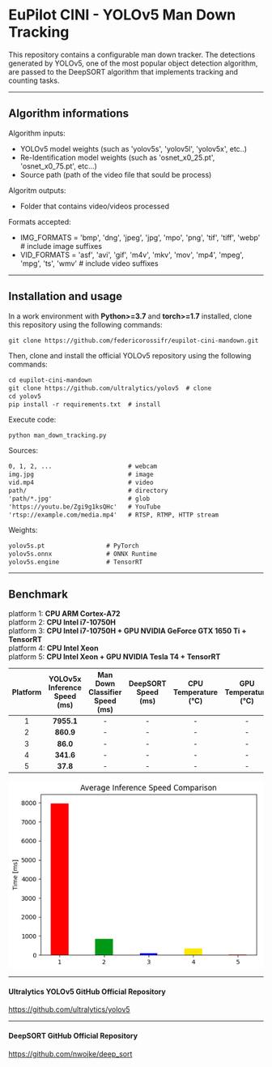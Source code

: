 # EuPilot CINI - YOLOv5 Man Down Tracking

This repository contains a configurable man down tracker. The detections generated by YOLOv5, one of the most popular object detection algorithm, are passed to the DeepSORT algorithm that implements tracking and counting tasks.

***

## Algorithm informations

Algorithm inputs:
- YOLOv5 model weights (such as 'yolov5s', 'yolov5l', 'yolov5x', etc..) 
- Re-Identification model weights (such as 'osnet_x0_25.pt', 'osnet_x0_75.pt', etc...)
- Source path (path of the video file that sould be process)

Algoritm outputs:
- Folder that contains video/videos processed

Formats accepted:
- IMG_FORMATS = 'bmp', 'dng', 'jpeg', 'jpg', 'mpo', 'png', 'tif', 'tiff', 'webp'  # include image suffixes
- VID_FORMATS = 'asf', 'avi', 'gif', 'm4v', 'mkv', 'mov', 'mp4', 'mpeg', 'mpg', 'ts', 'wmv'  # include video suffixes

***

## Installation and usage

In a work environment with **Python>=3.7** and **torch>=1.7** installed, clone this repository using the following commands:
```
git clone https://github.com/federicorossifr/eupilot-cini-mandown.git
```
Then, clone and install the official YOLOv5 repository using the following commands:
```
cd eupilot-cini-mandown
git clone https://github.com/ultralytics/yolov5  # clone
cd yolov5
pip install -r requirements.txt  # install
```
Execute code:
```
python man_down_tracking.py
```

Sources:

    0, 1, 2, ...                     # webcam
    img.jpg                          # image
    vid.mp4                          # video
    path/                            # directory
    'path/*.jpg'                     # glob
    'https://youtu.be/Zgi9g1ksQHc'   # YouTube
    'rtsp://example.com/media.mp4'   # RTSP, RTMP, HTTP stream

Weights:

    yolov5s.pt                 # PyTorch
    yolov5s.onnx               # ONNX Runtime
    yolov5s.engine             # TensorRT

***
## Benchmark

platform 1: **CPU ARM Cortex-A72**     
platform 2: **CPU Intel i7-10750H**     
platform 3: **CPU Intel i7-10750H + GPU NVIDIA GeForce GTX 1650 Ti + TensorRT**    
platform 4: **CPU Intel Xeon**     
platform 5: **CPU Intel Xeon + GPU NVIDIA Tesla T4 + TensorRT**    

| Platform | YOLOv5x Inference Speed<br>(ms) | Man Down Classifier Speed<br>(ms) | DeepSORT Speed<br>(ms) | CPU Temperature<br>(°C) | GPU Temperature<br>(°C) | GPU Power Consumption<br>(W) |
|:-:|:-:|:-:|:-:|:-:|:-:|:-:|
| 1 | **7955.1** | - | - | - | - | - | - | - |
| 2 | **860.9** | - | - | - | - | - | - | - |
| 3 | **86.0** | - | - | - | - | - | - | - |
| 4 | **341.6** | - | - | - | - | - | - | - |
| 5 | **37.8** | - | - | - | - | - | - | - |

<p align = "center"><img width="600" src="benchmark.png"></p>

***

#### Ultralytics YOLOv5 GitHub Official Repository
https://github.com/ultralytics/yolov5

***

#### DeepSORT GitHub Official Repository
https://github.com/nwojke/deep_sort